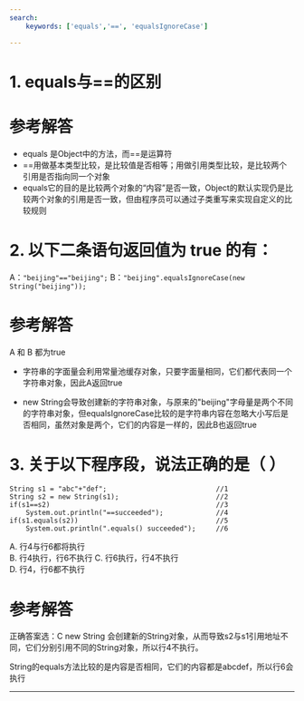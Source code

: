 ```yaml
---
search:
    keywords: ['equals','==', 'equalsIgnoreCase']

---
```



# 1. equals与==的区别

# 参考解答

* equals 是Object中的方法，而==是运算符
* ==用做基本类型比较，是比较值是否相等；用做引用类型比较，是比较两个引用是否指向同一个对象
* equals它的目的是比较两个对象的“内容”是否一致，Object的默认实现仍是比较两个对象的引用是否一致，但由程序员可以通过子类重写来实现自定义的比较规则


# 2. 以下二条语句返回值为 true 的有：
A：`"beijing"=="beijing";`
B：`"beijing".equalsIgnoreCase(new String("beijing"));`

# 参考解答

A 和 B 都为true

* 字符串的字面量会利用常量池缓存对象，只要字面量相同，它们都代表同一个字符串对象，因此A返回true

* new String会导致创建新的字符串对象，与原来的"beijing"字母量是两个不同的字符串对象，但equalsIgnoreCase比较的是字符串内容在忽略大小写后是否相同，虽然对象是两个，它们的内容是一样的，因此B也返回true

# 3. 关于以下程序段，说法正确的是（ ）

```
String s1 = "abc"+"def";                           //1
String s2 = new String(s1);                        //2
if(s1==s2)                                         //3
    System.out.println("==succeeded");             //4
if(s1.equals(s2))                                  //5
    System.out.println(".equals() succeeded");     //6
```
A. 行4与行6都将执行    
B. 行4执行，行6不执行
C. 行6执行，行4不执行  
D. 行4，行6都不执行

# 参考解答

正确答案选：C
new String 会创建新的String对象，从而导致s2与s1引用地址不同，它们分别引用不同的String对象，所以行4不执行。

String的equals方法比较的是内容是否相同，它们的内容都是abcdef，所以行6会执行

---




